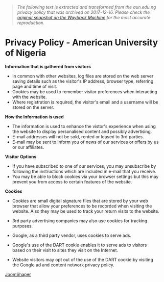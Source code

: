 > *The following text is extracted and transformed from the aun.edu.ng privacy policy that was archived on 2017-12-16. Please check the [original snapshot on the Wayback Machine](https://web.archive.org/web/20171216123715id_/http%3A//www.aun.edu.ng/about/524-privacy-policy) for the most accurate reproduction.*

# Privacy Policy - American University of Nigeria

**Information that is gathered from visitors**

  * In common with other websites, log files are stored on the web server saving details such as the visitor's IP address, browser type, referring page and time of visit.
  * Cookies may be used to remember visitor preferences when interacting with the website.
  * Where registration is required, the visitor's email and a username will be stored on the server.



  
**How the Information is used**

  * The information is used to enhance the vistor's experience when using the website to display personalised content and possibly advertising.
  * E-mail addresses will not be sold, rented or leased to 3rd parties.
  * E-mail may be sent to inform you of news of our services or offers by us or our affiliates.



  
**Visitor Options**

  * If you have subscribed to one of our services, you may unsubscribe by following the instructions which are included in e-mail that you receive.
  * You may be able to block cookies via your browser settings but this may prevent you from access to certain features of the website.



  
**Cookies**

  * Cookies are small digital signature files that are stored by your web browser that allow your preferences to be recorded when visiting the website. Also they may be used to track your return visits to the website.
  * 3rd party advertising companies may also use cookies for tracking purposes.


  * Google, as a third party vendor, uses cookies to serve ads.
  * Google's use of the DART cookie enables it to serve ads to visitors based on their visit to sites they visit on the Internet.
  * Website visitors may opt out of the use of the DART cookie by visiting the Google ad and content network privacy policy.



[JoomShaper](http://www.joomshaper.com/)
